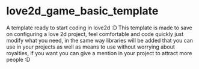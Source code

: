 # love2d_game_basic_template
A template ready to start coding in love2d :D
This template is made to save on configuring a love 2d project, feel comfortable and code quickly just modify what you need, in the same way libraries will be added that you can use in your projects as well as means to use without worrying about royalties, if you want you can give a mention in your project to attract more people :D
